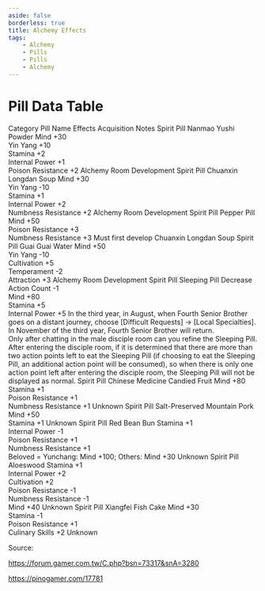 ```yaml
---
aside: false
borderless: true
title: Alchemy Effects
tags:
    - Alchemy
    - Pills
    - Pills
    - Alchemy
---
```


# Pill Data Table

<BTable :stickyHeader=true :unsearch=true>
  <tr>
    <td>Category</td>
    <td>Pill Name</td>
    <td>Effects</td>
    <td>Acquisition</td>
    <td>Notes</td>
  </tr>
  <tr>
    <td>Spirit Pill</td>
    <td>Nanmao Yushi Powder</td>
    <td>Mind +30<br>Yin Yang +10<br>Stamina +2<br>Internal Power +1<br>Poison Resistance +2</td>
    <td>Alchemy Room Development</td>
    <td></td>
  </tr>
  <tr>
    <td>Spirit Pill</td>
    <td>Chuanxin Longdan Soup</td>
    <td>Mind +30<br>Yin Yang -10<br>Stamina +1<br>Internal Power +2<br>Numbness Resistance +2</td>
    <td>Alchemy Room Development</td>
    <td></td>
  </tr>
  <tr>
    <td>Spirit Pill</td>
    <td>Pepper Pill</td>
    <td>Mind +50<br>Poison Resistance +3<br>Numbness Resistance +3</td>
    <td>Must first develop Chuanxin Longdan Soup</td>
    <td></td>
  </tr>
  <tr>
    <td>Spirit Pill</td>
    <td>Guai Guai Water</td>
    <td>Mind +50<br>Yin Yang -10<br>Cultivation +5<br>Temperament -2<br>Attraction +3</td>
    <td>Alchemy Room Development</td>
    <td></td>
  </tr>
  <tr>
    <td>Spirit Pill</td>
    <td>Sleeping Pill</td>
    <td>Decrease Action Count -1<br>Mind +80<br>Stamina +5<br>Internal Power +5</td>
    <td>
      In the third year, in August, when Fourth Senior Brother goes on a distant journey, choose [Difficult Requests] → [Local Specialties].<br>
      In November of the third year, Fourth Senior Brother will return.<br>
      Only after chatting in the male disciple room can you refine the Sleeping Pill.
    </td>
    <td>
      After entering the disciple room, if it is determined that there are more than two action points left to eat the Sleeping Pill (if choosing to eat the Sleeping Pill, an additional action point will be consumed), so when there is only one action point left after entering the disciple room, the Sleeping Pill will not be displayed as normal.
    </td>
  </tr>
  <tr>
    <td>Spirit Pill</td>
    <td>Chinese Medicine Candied Fruit</td>
    <td>Mind +80<br>Stamina +1<br>Poison Resistance +1<br>Numbness Resistance +1</td>
    <td>Unknown</td>
    <td></td>
  </tr>
  <tr>
    <td>Spirit Pill</td>
    <td>Salt-Preserved Mountain Pork</td>
    <td>Mind +50<br>Stamina +1</td>
    <td>Unknown</td>
    <td></td>
  </tr>
  <tr>
    <td>Spirit Pill</td>
    <td>Red Bean Bun</td>
    <td>Stamina +1<br>Internal Power -1<br>Poison Resistance +1<br>Numbness Resistance +1<br>Beloved = Yunchang: Mind +100; Others: Mind +30</td>
    <td>Unknown</td>
    <td></td>
  </tr>
  <tr>
    <td>Spirit Pill</td>
    <td>Aloeswood</td>
    <td>Stamina +1<br>Internal Power +2<br>Cultivation +2<br>Poison Resistance -1<br>Numbness Resistance -1<br>Mind +40</td>
    <td>Unknown</td>
    <td></td>
  </tr>
  <tr>
    <td>Spirit Pill</td>
    <td>Xiangfei Fish Cake</td>
    <td>Mind +30<br>Stamina -1<br>Poison Resistance +1<br>Culinary Skills +2</td>
    <td>Unknown</td>
    <td></td>
  </tr>
</BTable>

Source:

https://forum.gamer.com.tw/C.php?bsn=73317&snA=3280

https://pinogamer.com/17781